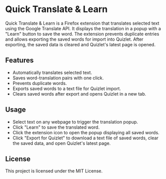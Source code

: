 # Quick Translate & Learn

Quick Translate & Learn is a Firefox extension that translates selected text using the Google Translate API. It displays the translation in a popup with a "Learn" button to save the word. The extension prevents duplicate entries and allows exporting the saved words for import into Quizlet. After exporting, the saved data is cleared and Quizlet's latest page is opened.

## Features

- Automatically translates selected text.
- Saves word-translation pairs with one click.
- Prevents duplicate words.
- Exports saved words to a text file for Quizlet import.
- Clears saved words after export and opens Quizlet in a new tab.


## Usage

- Select text on any webpage to trigger the translation popup.
- Click "Learn" to save the translated word.
- Click the extension icon to open the popup displaying all saved words.
- Click "Export for Quizlet" to download a text file of saved words, clear the saved data, and open Quizlet's latest page.

## License

This project is licensed under the MIT License.

